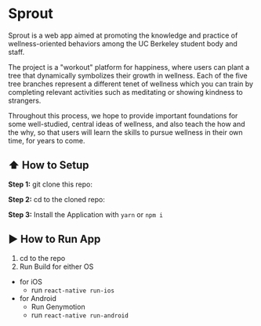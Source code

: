 #  Sprout

Sprout is a web app aimed at promoting the knowledge and practice of wellness-oriented behaviors among the UC Berkeley student body and staff. 

The project is a "workout" platform for happiness, where users can plant a tree that dynamically symbolizes their growth in wellness. Each of the five tree branches represent a different tenet of wellness which you can train by completing relevant activities such as meditating or showing kindness to strangers.

Throughout this process, we hope to provide important foundations for some well-studied, central ideas of wellness, and also teach the how and the why, so that users will learn the skills to pursue wellness in their own time, for years to come. 

## :arrow_up: How to Setup

**Step 1:** git clone this repo:

**Step 2:** cd to the cloned repo:

**Step 3:** Install the Application with `yarn` or `npm i`


## :arrow_forward: How to Run App

1. cd to the repo
2. Run Build for either OS
  * for iOS
    * run `react-native run-ios`
  * for Android
    * Run Genymotion
    * run `react-native run-android`
